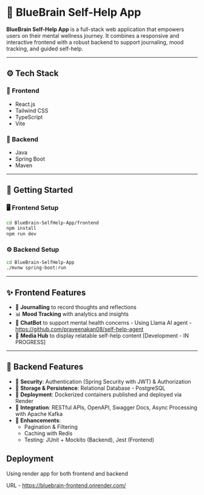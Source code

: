 
# 💙 BlueBrain Self-Help App

**BlueBrain Self-Help App** is a full-stack web application that empowers users on their mental wellness journey. It combines a responsive and interactive frontend with a robust backend to support journaling, mood tracking, and guided self-help.

---

## ⚙️ Tech Stack

### 🔹 Frontend
- React.js  
- Tailwind CSS  
- TypeScript  
- Vite  

### 🔹 Backend
- Java  
- Spring Boot  
- Maven  

---

## 🚀 Getting Started

### 🖥️ Frontend Setup

```bash
cd BlueBrain-SelfHelp-App/frontend
npm install
npm run dev
```

### ⚙️ Backend Setup

```bash
cd BlueBrain-SelfHelp-App
./mvnw spring-boot:run
```

---

## ✨ Frontend Features

- 📝 **Journalling** to record thoughts and reflections  
- 📊 **Mood Tracking** with analytics and insights  
- 🤖 **ChatBot** to support mental health concerns - Using Llama AI agent - https://github.com/praveenakan08/self-help-agent
- 🎥 **Media Hub** to display relatable self-help content  [Development - IN PROGRESS]

---

## 🔐 Backend Features

- 🔐 **Security**: Authentication (Spring Security with JWT) & Authorization  
- 💾 **Storage & Persistence**: Relational Database - PostgreSQL  
- 🐳 **Deployment**: Dockerized containers published and deployed via Render
- 🔗 **Integration**: RESTful APIs, OpenAPI, Swagger Docs, Async Processing with Apache Kafka  
- 🚀 **Enhancements**:  
  - Pagination & Filtering  
  - Caching with Redis  
  - Testing: JUnit + Mockito (Backend), Jest (Frontend)  


## Deployment

Using render app for both frontend and backend

URL - https://bluebrain-frontend.onrender.com/ 
